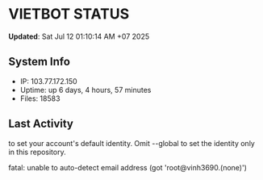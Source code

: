 # VIETBOT STATUS
**Updated**: Sat Jul 12 01:10:14 AM +07 2025

## System Info
- IP: 103.77.172.150
- Uptime: up 6 days, 4 hours, 57 minutes
- Files: 18583

## Last Activity

to set your account's default identity.
Omit --global to set the identity only in this repository.

fatal: unable to auto-detect email address (got 'root@vinh3690.(none)')
